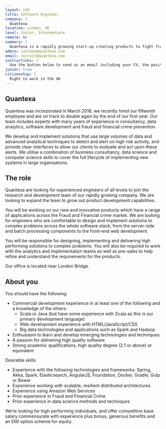 ```yaml
---
layout: job
title: Software Engineer
company: |
  Quantexa
location: London, UK
level: Junior, Intermediate
remote: No
summary: |
  Quantexa is a rapidly growing start-up creating products to fight fraud and financial crime within Financial Services and Government. We work with some of the richest datasets from the worlds largest institutions. We are looking for data scientists and software engineers comfortable with full stack development, from server side and batch processing to web development. Our products are primarily developed in Scala and work with a wide range of technologies such as Spark, Elasticsearch, and Akka.
admin: ianlees@quantexa.com
email: recruit@quantexa.com
instructions: |
  Use the button below to send us an email including your CV, the position you're applying for, and anything else you might want to say.
junior: true
citizenship: |
  Right to work in the UK
---
```


<!-- break -->

## Quantexa

Quantexa was incorporated in March 2016, we recently hired our fifteenth employee and are on track to double again by the end of our first year. Our team includes experts with many years of experience in consultancy, data analytics, software development and fraud and financial crime prevention.

We develop and implement solutions that use large volumes of data and advanced analytical techniques to detect and alert on high risk activity, and provide clear interfaces to allow our clients to evaluate and act upon these alerts. We utilise a combination of business consultancy, data science and computer science skills to cover the full lifecycle of implementing new systems in large organisations.

## The role

Quantexa are looking for experienced engineers of all levels to join the research and development team of our rapidly growing company. We are looking to expand the team to grow out product development capabilities.

You will be working on our new and innovative products which have a range of applications across the Fraud and Financial crime market. We are looking for engineers who are comfortable to design and implement solutions to complex problems across the whole software stack; from the server-side and batch processing components to the front-end web development.

You will be responsible for designing, implementing and delivering high performing solutions to complex problems. You will also be required to work with the analytics and implementation teams as well as pre-sales to help refine and understand the requirements for the products.

Our office is located near London Bridge.

## About you

You should have the following:

* Commercial development experience in at least one of the following and a knowledge of the others:
    * Scala or Java (but have some experience with Scala as this is our primary development language)
    * Web development experience with HTML/JavaScript/CSS
    * Big data technologies and applications such as Spark and Hadoop
* Enthusiasm to learn and develop emerging technologies and techniques
* A passion for delivering high quality software
* Strong academic qualifications, high quality degree (2:1 or above) or equivalent

Desirable skills

* Experience with the following technologies and frameworks: Spring, Akka, Spark, Elasticsearch, AngularJS, Foundation, Docker, Gradle, Gulp or Bower
* Experience working with scalable, resilient distributed architectures
* Experience using Amazon Web Services
* Prior experience in Fraud and Financial Crime
* Prior experience in data science methods and techniques

We’re looking for high performing individuals, and offer competitive base salary commensurate with experience plus bonus, generous benefits and an EMI option scheme for equity.
